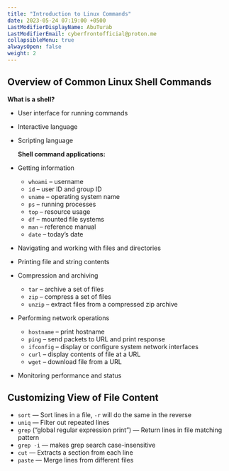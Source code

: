 ```yaml
---
title: "Introduction to Linux Commands"
date: 2023-05-24 07:19:00 +0500
LastModifierDisplayName: AbuTurab
LastModifierEmail: cyberfrontofficial@proton.me
collapsibleMenu: true
alwaysOpen: false
weight: 2
---
```


## **Overview of Common Linux Shell Commands**
  
  **What is a shell?**
- User interface for running commands
- Interactive language
- Scripting language
  
  **Shell command applications:**
- Getting information
  - `whoami` – username
  - `id` – user ID and group ID
  - `uname` – operating system name
  - `ps` – running processes
  - `top` – resource usage
  - `df` – mounted file systems
  - `man` – reference manual
  - `date` – today’s date
- Navigating and working with files and directories
- Printing file and string contents
- Compression and archiving
  - `tar` – archive a set of files
  - `zip` – compress a set of files
  - `unzip` – extract files from a compressed zip archive
- Performing network operations
  - `hostname` – print hostname
  - `ping` – send packets to URL and print response
  - `ifconfig` – display or configure system network interfaces
  - `curl` – display contents of file at a URL
  - `wget` – download file from a URL
- Monitoring performance and status

## **Customizing View of File Content**

- `sort` — Sort lines in a file, `-r` will do the same in the reverse
- `uniq` — Filter out repeated lines
- `grep` (“global regular expression print”) — Return lines in file matching pattern
- `grep -i` — makes grep search case-insensitive
- `cut` — Extracts a section from each line
- `paste` — Merge lines from different files
